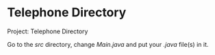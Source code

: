 # Telephone Directory

Project: Telephone Directory

Go to the *src* directory, change *Main.java* and put your *.java* file(s) in it.
